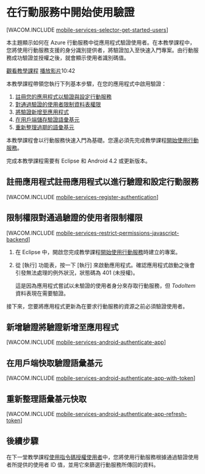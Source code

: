 <properties linkid="develop-mobile-tutorials-get-started-with-users-android" urlDisplayName="Get Started with Authentication" pageTitle="Get started with authentication (Android) | Mobile Dev Center" metaKeywords="" description="Learn how to use Mobile Services to authenticate users of your Android app through a variety of identity providers, including Google, Facebook, Twitter, and Microsoft." metaCanonical="" services="mobile-services" documentationCenter="Mobile" title="Get started with authentication in Mobile Services" authors="ricksal" solutions="" manager="dwrede" editor="" />

<tags ms.service="mobile-services" ms.workload="mobile" ms.tgt_pltfrm="Mobile-Android" ms.devlang="Java" ms.topic="article" ms.date="09/23/2014" ms.author="ricksal"></tags>

# 在行動服務中開始使用驗證

[WACOM.INCLUDE [mobile-services-selector-get-started-users][]]

<div class="dev-onpage-video-clear clearfix">
<div class="dev-onpage-left-content">

<p>本主題顯示如何在 Azure 行動服務中從應用程式驗證使用者。在本教學課程中，您將使用行動服務支援的身分識別提供者，將驗證加入至快速入門專案。由行動服務成功驗證並授權之後，就會顯示使用者識別碼值。</p>
</div>

<div class="dev-onpage-video-wrapper"><a href="http://channel9.msdn.com/Series/Windows-Azure-Mobile-Services/Android-Getting-Started-with-Authentication-in-Windows-Azure-Mobile-Services" target="_blank" class="label">觀看教學課程</a> <a style="background-image: url('/media/devcenter/mobile/videos/mobile-android-get-started-authentication-180x120.png') !important;" href="http://channel9.msdn.com/Series/Windows-Azure-Mobile-Services/Android-Getting-Started-with-Authentication-in-Windows-Azure-Mobile-Services" target="_blank" class="dev-onpage-video"><span class="icon">播放影片</span></a><span class="time">10:42</span></div>

</div>

本教學課程帶領您執行下列基本步驟，在您的應用程式中啟用驗證：

1.  [註冊您的應用程式以驗證與設定行動服務][]
2.  [對通過驗證的使用者限制資料表權限][]
3.  [將驗證新增至應用程式][]
4.  [在用戶端儲存驗證語彙基元][]
5.  [重新整理過期的語彙基元][]

本教學課程會以行動服務快速入門為基礎。您還必須先完成教學課程[開始使用行動服務][]。

完成本教學課程需要有 Eclipse 和 Android 4.2 或更新版本。

## <a name="register"></a><span class="short-header">註冊應用程式</span>註冊應用程式以進行驗證和設定行動服務

[WACOM.INCLUDE [mobile-services-register-authentication][]]

## <a name="permissions"></a><span class="short-header">限制權限</span>對通過驗證的使用者限制權限

[WACOM.INCLUDE [mobile-services-restrict-permissions-javascript-backend][]]

1.  在 Eclipse 中，開啟您完成教學課程[開始使用行動服務][]時建立的專案。

2.  從 [執行] 功能表，按一下 [執行] 來啟動應用程式。確認應用程式啟動之後會引發無法處理的例外狀況，狀態碼為 401 (未授權)。

    這是因為應用程式嘗試以未驗證的使用者身分來存取行動服務，但 *TodoItem* 資料表現在需要驗證。

接下來，您要將應用程式更新為在要求行動服務的資源之前必須驗證使用者。

## <a name="add-authentication"></a><span class="short-header">新增驗證</span>將驗證新增至應用程式

[WACOM.INCLUDE [mobile-services-android-authenticate-app][]]

## <a name="cache-tokens"></a>在用戶端快取驗證語彙基元

[WACOM.INCLUDE [mobile-services-android-authenticate-app-with-token][]]

## <a name="refresh-tokens"></a>重新整理語彙基元快取

[WACOM.INCLUDE [mobile-services-android-authenticate-app-refresh-token][]]

## <a name="next-steps"></a>後續步驟

在下一堂教學課程[使用指令碼授權使用者][]中，您將使用行動服務根據通過驗證使用者所提供的使用者 ID 值，並用它來篩選行動服務所傳回的資料。

<!-- Anchors. --> 

<!-- Images. --> 

<!-- URLs. -->

  [mobile-services-selector-get-started-users]: ../includes/mobile-services-selector-get-started-users.md
  [觀看教學課程]: http://channel9.msdn.com/Series/Windows-Azure-Mobile-Services/Android-Getting-Started-with-Authentication-in-Windows-Azure-Mobile-Services
  [註冊您的應用程式以驗證與設定行動服務]: #register
  [對通過驗證的使用者限制資料表權限]: #permissions
  [將驗證新增至應用程式]: #add-authentication
  [在用戶端儲存驗證語彙基元]: #cache-tokens
  [重新整理過期的語彙基元]: #refresh-tokens
  [開始使用行動服務]: /en-us/develop/mobile/tutorials/get-started-android
  [mobile-services-register-authentication]: ../includes/mobile-services-register-authentication.md
  [mobile-services-restrict-permissions-javascript-backend]: ../includes/mobile-services-restrict-permissions-javascript-backend.md
  [mobile-services-android-authenticate-app]: ../includes/mobile-services-android-authenticate-app.md
  [mobile-services-android-authenticate-app-with-token]: ../includes/mobile-services-android-authenticate-app-with-token.md
  [mobile-services-android-authenticate-app-refresh-token]: ../includes/mobile-services-android-authenticate-app-refresh-token.md
  [使用指令碼授權使用者]: /en-us/develop/mobile/tutorials/authorize-users-in-scripts-android
